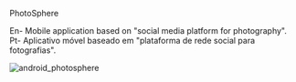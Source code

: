 PhotoSphere

En- Mobile application based on "social media platform for photography".
Pt- Aplicativo móvel baseado em "plataforma de rede social para fotografias".


 <img title="android_photosphere" src="https://i.ibb.co/wgJLk0M/img-photosphere.png">

